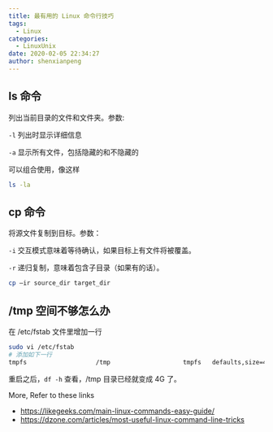 ```yaml
---
title: 最有用的 Linux 命令行技巧
tags:
  - Linux
categories:
  - LinuxUnix
date: 2020-02-05 22:34:27
author: shenxianpeng
---
```


## ls 命令

列出当前目录的文件和文件夹。参数:

`-l` 列出时显示详细信息

`-a` 显示所有文件，包括隐藏的和不隐藏的

可以组合使用，像这样

```bash
ls -la
```

## cp 命令

将源文件复制到目标。参数：

`-i` 交互模式意味着等待确认，如果目标上有文件将被覆盖。

`-r` 递归复制，意味着包含子目录（如果有的话）。

```bash
cp –ir source_dir target_dir
```

## /tmp 空间不够怎么办

在 /etc/fstab 文件里增加一行

```bash
sudo vi /etc/fstab
# 添加如下一行
tmpfs                   /tmp                    tmpfs   defaults,size=4G          0 0
```

重启之后，`df -h` 查看，/tmp 目录已经就变成 4G 了。

More, Refer to these links

* https://likegeeks.com/main-linux-commands-easy-guide/
* https://dzone.com/articles/most-useful-linux-command-line-tricks
